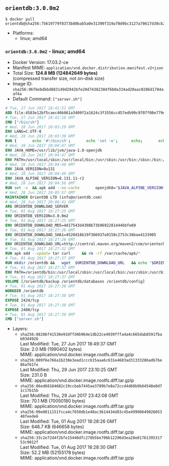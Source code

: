 ## `orientdb:3.0.0m2`

```console
$ docker pull orientdb@sha256:75619779f8373b80bab5a0e31390f319a70d9bc3127a78617d30cb2f0e2e286b
```

-	Platforms:
	-	linux; amd64

### `orientdb:3.0.0m2` - linux; amd64

-	Docker Version: 17.03.2-ce
-	Manifest MIME: `application/vnd.docker.distribution.manifest.v2+json`
-	Total Size: **124.8 MB (124842649 bytes)**  
	(compressed transfer size, not on-disk size)
-	Image ID: `sha256:96fbebdbbd883149d2942bfe20d74382384f6b0a334ad20aac0286d1784aaf4a`
-	Default Command: `["server.sh"]`

```dockerfile
# Tue, 27 Jun 2017 18:41:51 GMT
ADD file:4583e12bf5caec40b861a3409f2a1624c3f3556cc457edb99c9707f00e779e45 in / 
# Tue, 27 Jun 2017 18:42:16 GMT
CMD ["/bin/sh"]
# Wed, 28 Jun 2017 20:03:29 GMT
ENV LANG=C.UTF-8
# Wed, 28 Jun 2017 20:03:30 GMT
RUN { 		echo '#!/bin/sh'; 		echo 'set -e'; 		echo; 		echo 'dirname "$(dirname "$(readlink -f "$(which javac || which java)")")"'; 	} > /usr/local/bin/docker-java-home 	&& chmod +x /usr/local/bin/docker-java-home
# Wed, 28 Jun 2017 20:04:47 GMT
ENV JAVA_HOME=/usr/lib/jvm/java-1.8-openjdk
# Wed, 28 Jun 2017 20:04:47 GMT
ENV PATH=/usr/local/sbin:/usr/local/bin:/usr/sbin:/usr/bin:/sbin:/bin:/usr/lib/jvm/java-1.8-openjdk/jre/bin:/usr/lib/jvm/java-1.8-openjdk/bin
# Wed, 28 Jun 2017 20:04:48 GMT
ENV JAVA_VERSION=8u131
# Wed, 28 Jun 2017 20:04:49 GMT
ENV JAVA_ALPINE_VERSION=8.131.11-r2
# Wed, 28 Jun 2017 20:04:56 GMT
RUN set -x 	&& apk add --no-cache 		openjdk8="$JAVA_ALPINE_VERSION" 	&& [ "$JAVA_HOME" = "$(docker-java-home)" ]
# Wed, 28 Jun 2017 20:05:57 GMT
MAINTAINER OrientDB LTD (info@orientdb.com)
# Wed, 28 Jun 2017 20:06:41 GMT
ARG ORIENTDB_DOWNLOAD_SERVER
# Tue, 01 Aug 2017 18:27:25 GMT
ENV ORIENTDB_VERSION=3.0.0m2
# Tue, 01 Aug 2017 18:27:25 GMT
ENV ORIENTDB_DOWNLOAD_MD5=4d17543d4308b73b9692281444bbfe69
# Tue, 01 Aug 2017 18:27:26 GMT
ENV ORIENTDB_DOWNLOAD_SHA1=4520d18b19f366937a9158c2753c36bae4133905
# Tue, 01 Aug 2017 18:27:26 GMT
ENV ORIENTDB_DOWNLOAD_URL=http://central.maven.org/maven2/com/orientechnologies/orientdb-community-gremlin/3.0.0m2/orientdb-community-gremlin-3.0.0m2.tar.gz
# Tue, 01 Aug 2017 18:27:32 GMT
RUN apk add --update tar curl     && rm -rf /var/cache/apk/*
# Tue, 01 Aug 2017 18:27:37 GMT
RUN mkdir /orientdb &&   wget  $ORIENTDB_DOWNLOAD_URL   && echo "$ORIENTDB_DOWNLOAD_MD5 *orientdb-community-gremlin-$ORIENTDB_VERSION.tar.gz" | md5sum -c -   && echo "$ORIENTDB_DOWNLOAD_SHA1 *orientdb-community-gremlin-$ORIENTDB_VERSION.tar.gz" | sha1sum -c -   && tar -xvzf orientdb-community-gremlin-$ORIENTDB_VERSION.tar.gz -C /orientdb --strip-components=1   && rm orientdb-community-gremlin-$ORIENTDB_VERSION.tar.gz   && rm -rf /orientdb/databases/*
# Tue, 01 Aug 2017 18:27:37 GMT
ENV PATH=/orientdb/bin:/usr/local/sbin:/usr/local/bin:/usr/sbin:/usr/bin:/sbin:/bin:/usr/lib/jvm/java-1.8-openjdk/jre/bin:/usr/lib/jvm/java-1.8-openjdk/bin
# Tue, 01 Aug 2017 18:27:37 GMT
VOLUME [/orientdb/backup /orientdb/databases /orientdb/config]
# Tue, 01 Aug 2017 18:27:38 GMT
WORKDIR /orientdb
# Tue, 01 Aug 2017 18:27:38 GMT
EXPOSE 2424/tcp
# Tue, 01 Aug 2017 18:27:38 GMT
EXPOSE 2480/tcp
# Tue, 01 Aug 2017 18:27:39 GMT
CMD ["server.sh"]
```

-	Layers:
	-	`sha256:88286f41530e93dffd4b964e1db22ce4939fffa4a4c665dab8591fbab03d4926`  
		Last Modified: Tue, 27 Jun 2017 18:49:37 GMT  
		Size: 2.0 MB (1990402 bytes)  
		MIME: application/vnd.docker.image.rootfs.diff.tar.gzip
	-	`sha256:009f6e766a1b230e3ead1ccc615aaa6c631e4683ad31333286adb7be86af61fe`  
		Last Modified: Thu, 29 Jun 2017 23:10:25 GMT  
		Size: 231.0 B  
		MIME: application/vnd.docker.image.rootfs.diff.tar.gzip
	-	`sha256:86ed68184682c19ccbab7445ae3789b7e8a72ccd4d68b9b64548e0d71c17b15b`  
		Last Modified: Thu, 29 Jun 2017 23:42:08 GMT  
		Size: 70.1 MB (70050180 bytes)  
		MIME: application/vnd.docker.image.rootfs.diff.tar.gzip
	-	`sha256:09e0811151fcca4c7650db1e48ac3614434d83c45e4999064902605348feede6`  
		Last Modified: Tue, 01 Aug 2017 18:28:26 GMT  
		Size: 646.7 KB (646658 bytes)  
		MIME: application/vnd.docker.image.rootfs.diff.tar.gzip
	-	`sha256:33c2e72d4f2bfe15440dfc278b5be706b12296d3ea28e8176139531753c9012f`  
		Last Modified: Tue, 01 Aug 2017 18:28:30 GMT  
		Size: 52.2 MB (52155178 bytes)  
		MIME: application/vnd.docker.image.rootfs.diff.tar.gzip
